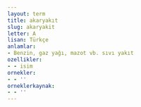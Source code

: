 ```yaml
---
layout: term
title: akaryakıt
slug: akaryakit
letter: A
lisan: Türkçe
anlamlar:
- Benzin, gaz yağı, mazot vb. sıvı yakıt
ozellikler:
- - isim
ornekler:
- - ''
orneklerkaynak:
- - ''
---
```


